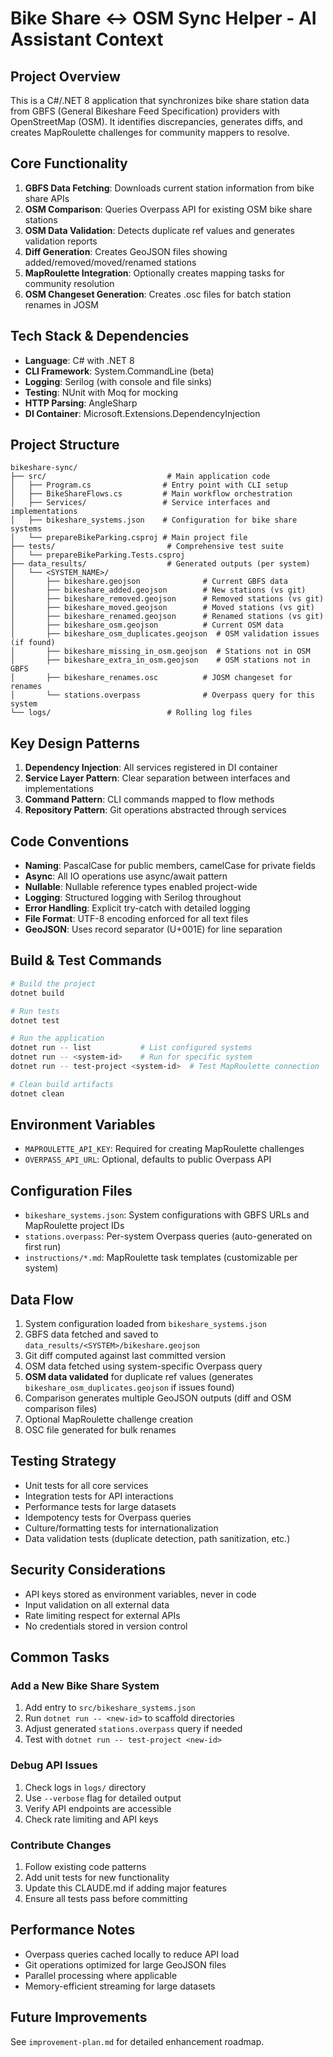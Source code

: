 # Bike Share ↔ OSM Sync Helper - AI Assistant Context

## Project Overview
This is a C#/.NET 8 application that synchronizes bike share station data from GBFS (General Bikeshare Feed Specification) providers with OpenStreetMap (OSM). It identifies discrepancies, generates diffs, and creates MapRoulette challenges for community mappers to resolve.

## Core Functionality
1. **GBFS Data Fetching**: Downloads current station information from bike share APIs
2. **OSM Comparison**: Queries Overpass API for existing OSM bike share stations
3. **OSM Data Validation**: Detects duplicate ref values and generates validation reports
4. **Diff Generation**: Creates GeoJSON files showing added/removed/moved/renamed stations
5. **MapRoulette Integration**: Optionally creates mapping tasks for community resolution
6. **OSM Changeset Generation**: Creates .osc files for batch station renames in JOSM

## Tech Stack & Dependencies
- **Language**: C# with .NET 8
- **CLI Framework**: System.CommandLine (beta)
- **Logging**: Serilog (with console and file sinks)
- **Testing**: NUnit with Moq for mocking
- **HTTP Parsing**: AngleSharp
- **DI Container**: Microsoft.Extensions.DependencyInjection

## Project Structure
```
bikeshare-sync/
├── src/                           # Main application code
│   ├── Program.cs                # Entry point with CLI setup
│   ├── BikeShareFlows.cs         # Main workflow orchestration
│   ├── Services/                 # Service interfaces and implementations
│   ├── bikeshare_systems.json    # Configuration for bike share systems
│   └── prepareBikeParking.csproj # Main project file
├── tests/                         # Comprehensive test suite
│   └── prepareBikeParking.Tests.csproj
├── data_results/                  # Generated outputs (per system)
│   └── <SYSTEM_NAME>/
│       ├── bikeshare.geojson              # Current GBFS data
│       ├── bikeshare_added.geojson        # New stations (vs git)
│       ├── bikeshare_removed.geojson      # Removed stations (vs git)
│       ├── bikeshare_moved.geojson        # Moved stations (vs git)
│       ├── bikeshare_renamed.geojson      # Renamed stations (vs git)
│       ├── bikeshare_osm.geojson          # Current OSM data
│       ├── bikeshare_osm_duplicates.geojson  # OSM validation issues (if found)
│       ├── bikeshare_missing_in_osm.geojson  # Stations not in OSM
│       ├── bikeshare_extra_in_osm.geojson    # OSM stations not in GBFS
│       ├── bikeshare_renames.osc          # JOSM changeset for renames
│       └── stations.overpass              # Overpass query for this system
└── logs/                          # Rolling log files

```

## Key Design Patterns
1. **Dependency Injection**: All services registered in DI container
2. **Service Layer Pattern**: Clear separation between interfaces and implementations
3. **Command Pattern**: CLI commands mapped to flow methods
4. **Repository Pattern**: Git operations abstracted through services

## Code Conventions
- **Naming**: PascalCase for public members, camelCase for private fields
- **Async**: All IO operations use async/await pattern
- **Nullable**: Nullable reference types enabled project-wide
- **Logging**: Structured logging with Serilog throughout
- **Error Handling**: Explicit try-catch with detailed logging
- **File Format**: UTF-8 encoding enforced for all text files
- **GeoJSON**: Uses record separator (U+001E) for line separation

## Build & Test Commands
```bash
# Build the project
dotnet build

# Run tests
dotnet test

# Run the application
dotnet run -- list           # List configured systems
dotnet run -- <system-id>    # Run for specific system
dotnet run -- test-project <system-id>  # Test MapRoulette connection

# Clean build artifacts
dotnet clean
```

## Environment Variables
- `MAPROULETTE_API_KEY`: Required for creating MapRoulette challenges
- `OVERPASS_API_URL`: Optional, defaults to public Overpass API

## Configuration Files
- `bikeshare_systems.json`: System configurations with GBFS URLs and MapRoulette project IDs
- `stations.overpass`: Per-system Overpass queries (auto-generated on first run)
- `instructions/*.md`: MapRoulette task templates (customizable per system)

## Data Flow
1. System configuration loaded from `bikeshare_systems.json`
2. GBFS data fetched and saved to `data_results/<SYSTEM>/bikeshare.geojson`
3. Git diff computed against last committed version
4. OSM data fetched using system-specific Overpass query
5. **OSM data validated** for duplicate ref values (generates `bikeshare_osm_duplicates.geojson` if issues found)
6. Comparison generates multiple GeoJSON outputs (diff and OSM comparison files)
7. Optional MapRoulette challenge creation
8. OSC file generated for bulk renames

## Testing Strategy
- Unit tests for all core services
- Integration tests for API interactions
- Performance tests for large datasets
- Idempotency tests for Overpass queries
- Culture/formatting tests for internationalization
- Data validation tests (duplicate detection, path sanitization, etc.)

## Security Considerations
- API keys stored as environment variables, never in code
- Input validation on all external data
- Rate limiting respect for external APIs
- No credentials stored in version control

## Common Tasks

### Add a New Bike Share System
1. Add entry to `src/bikeshare_systems.json`
2. Run `dotnet run -- <new-id>` to scaffold directories
3. Adjust generated `stations.overpass` query if needed
4. Test with `dotnet run -- test-project <new-id>`

### Debug API Issues
1. Check logs in `logs/` directory
2. Use `--verbose` flag for detailed output
3. Verify API endpoints are accessible
4. Check rate limiting and API keys

### Contribute Changes
1. Follow existing code patterns
2. Add unit tests for new functionality
3. Update this CLAUDE.md if adding major features
4. Ensure all tests pass before committing

## Performance Notes
- Overpass queries cached locally to reduce API load
- Git operations optimized for large GeoJSON files
- Parallel processing where applicable
- Memory-efficient streaming for large datasets

## Future Improvements
See `improvement-plan.md` for detailed enhancement roadmap.